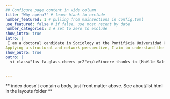 ```yaml
---
## Configure page content in wide column
title: "Why apéro?" # leave blank to exclude
number_featured: 1 # pulling from mainSections in config.toml
use_featured: false # if false, use most recent by date
number_categories: 3 # set to zero to exclude
show_intro: true
intro: |
 I am a doctoral candidate in Sociology at the Pontificia Universidad Católica de Chile and an assistant at the 'Millennium Nucleus for the Study of Labor Market Mismatch' (LM2C2). My research interests lie at the intersection of economic sociology, social stratification, and network science.
Applying a structural and network perspective, I aim to understand the complex dynamics of labor markets and social inequality. My doctoral research focuses on analyzing the patterns of mobility, diffusion, and segregation in labor markets from an intragenerational viewpoint. By leveraging tools such as social network analysis, agent-based modeling, and advanced statistical methods, I seek to uncover the underlying mechanisms that shape individuals' career trajectories and contribute to the reproduction of gender inequalities over time. 
show_outro: true
outro: |
  <i class="fas fa-glass-cheers pr2"></i>Sincere thanks to [Maëlle Salmon](https://masalmon.eu/) for her help naming this Hugo theme!
  
  
---
```


** index doesn't contain a body, just front matter above.
See about/list.html in the layouts folder **